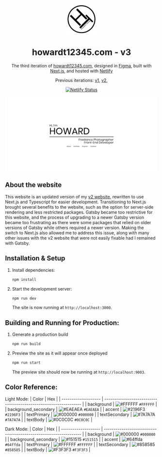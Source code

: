 <div align="center">
  <img alt="Logo" src="https://raw.githubusercontent.com/howardt12345/website-v2/master/src/images/logo.png" width="100" />
</div>
<h1 align="center">
  howardt12345.com - v3
</h1>
</h1>
<p align="center">
  The third iteration of <a href="https://howardt12345.com" target="_blank">howardt12345.com</a>, designed in <a href="https://www.figma.com/design/" target="_blank">Figma</a>, built with <a href="https://nextjs.org/" target="_blank">Next.js</a>, and hosted with <a href="https://www.netlify.com/" target="_blank">Netlify</a>
</p>
<p align="center">
  Previous iterations:
  <a href="https://github.com/howardt12345/website-v1" target="_blank">v1</a>,
  <a href="https://github.com/howardt12345/website-v2" target="_blank">v2</a>,
</p>
<p align="center">
  <a href="hhttps://app.netlify.com/sites/howardt12345-v3/deploys" target="_blank">
    <img src="https://api.netlify.com/api/v1/badges/788e4324-3e70-47e8-8b85-a269bf6c173c/deploy-status" alt="Netlify Status" />
  </a>
</p>

![demo](https://raw.githubusercontent.com/howardt12345/website-v2/master/src/images/og.png)

## About the website

This website is an updated version of my <a href="https://github.com/howardt12345/website-v2" target="_blank" rel="nofollow noopener noreferrer">v2 website</a>, rewritten to use Next.js and Typescript for easier development. Transitioning to Next.js brought several benefits to the website, such as the option for server-side rendering and less restricted packages. Gatsby became too restrictive for this website, and the process of upgrading to a newer Gatsby version became too frustrating as there were some packages that relied on older versions of Gatsby while others required a newer version. Making the switch to Next.js also allowed me to address this issue, along with many other issues with the v2 website that were not easily fixable had I remained with Gatsby. 

## Installation & Setup

1. Install dependencies:

   ```sh
   npm install
   ```

2. Start the development server:

   ```sh
   npm run dev
   ```

   The site is now running at `http://localhost:3000`.

## Building and Running for Production:

1. Generate a production build

   ```sh
   npm run build
   ```

2. Preview the site as it will appear once deployed

   ```sh
   npm run start
   ```

   The preview site should now be running at `http://localhost:9003`.

## Color Reference:

Light Mode:
| Color | Hex |
| -------------------- | ------------------------------------------------------------------ |
| background | ![#FFFFFF](https://via.placeholder.com/10/FFFFFF?text=+) `#FFFFFF` |
| background_secondary | ![#EAEAEA](https://via.placeholder.com/10/EAEAEA?text=+) `#EAEAEA` |
| accent | ![#2196F3](https://via.placeholder.com/10/2196F3?text=+) `#2196F3` |
| textPrimary | ![#000000](https://via.placeholder.com/10/000000?text=+) `#000000` |
| textSecondary | ![#7A7A7A](https://via.placeholder.com/10/7A7A7A?text=+) `#7A7A7A` |
| textBody | ![#0C0C0C](https://via.placeholder.com/10/0C0C0C?text=+) `#0C0C0C` |

Dark Mode:
| Color | Hex |
| -------------------- | ------------------------------------------------------------------ |
| background | ![#000000](https://via.placeholder.com/10/000000?text=+) `#000000` |
| background_secondary | ![#151515](https://via.placeholder.com/10/151515?text=+) `#151515` |
| accent | ![#64ffda](https://via.placeholder.com/10/64ffda?text=+) `#64ffda` |
| textPrimary | ![#FFFFFF](https://via.placeholder.com/10/FFFFFF?text=+) `#FFFFFF` |
| textSecondary | ![#858585](https://via.placeholder.com/10/858585?text=+) `#858585` |
| textBody | ![#F3F3F3](https://via.placeholder.com/10/F3F3F3?text=+) `#F3F3F3` |
